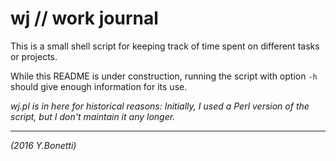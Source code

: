 # wj // work journal

This is a small shell script for keeping track of time spent on different
tasks or projects.

While this README is under construction, running the script with option `-h`
should give enough information for its use.

_wj.pl is in here for historical reasons: Initially, I used a Perl version of the script, but I don't maintain it any longer._

---

_(2016 Y.Bonetti)_

